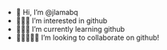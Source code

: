 - 👋 Hi, I’m @jlamabq
- 👀👀👀 I’m interested in github
- 🧠🧠🧠 I’m currently learning github
- 🤝🤝🏾🤝🏾 I’m looking to collaborate on github!

<!---
jlamabq/jlamabq is a ✨ special ✨ repository because its `README.md` (this file) appears on your GitHub profile.
You can click the Preview link to take a look at your changes.
--->
